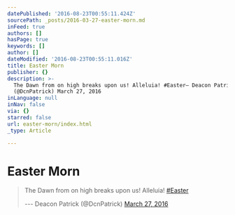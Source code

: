```yaml
---
datePublished: '2016-08-23T00:55:11.424Z'
sourcePath: _posts/2016-03-27-easter-morn.md
inFeed: true
authors: []
hasPage: true
keywords: []
author: []
dateModified: '2016-08-23T00:55:11.016Z'
title: Easter Morn
publisher: {}
description: >-
  The Dawn from on high breaks upon us! Alleluia! #Easter— Deacon Patrick
  (@DcnPatrick) March 27, 2016
inLanguage: null
inNav: false
via: {}
starred: false
url: easter-morn/index.html
_type: Article

---
```

# Easter Morn

> The Dawn from on high breaks upon us! Alleluia! [\#Easter][0]
> 
> --- Deacon Patrick (@DcnPatrick) [March 27, 2016][1]



[0]: https://twitter.com/hashtag/Easter?src=hash
[1]: https://twitter.com/DcnPatrick/status/714067181642711041